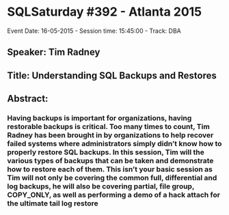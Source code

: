 # SQLSaturday #392 - Atlanta 2015
Event Date: 16-05-2015 - Session time: 15:45:00 - Track: DBA
## Speaker: Tim Radney
## Title: Understanding SQL Backups and Restores
## Abstract:
### Having backups is important for organizations, having restorable backups is critical. Too many times to count, Tim Radney has been brought in by organizations to help recover failed systems where administrators simply didn’t know how to properly restore SQL backups. In this session, Tim will the various types of backups that can be taken and demonstrate how to restore each of them. This isn’t your basic session as Tim will not only be covering the common full, differential and log backups, he will also be covering partial, file group, COPY_ONLY, as well as performing a demo of a hack attach for the ultimate tail log restore
